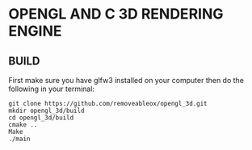 # OPENGL AND C 3D RENDERING ENGINE 

## BUILD  

First make sure you have glfw3 installed on your computer then do the following in your terminal:

```
git clone https://github.com/removeableox/opengl_3d.git
mkdir opengl_3d/build
cd opengl_3d/build
cmake ..
Make
./main
```

